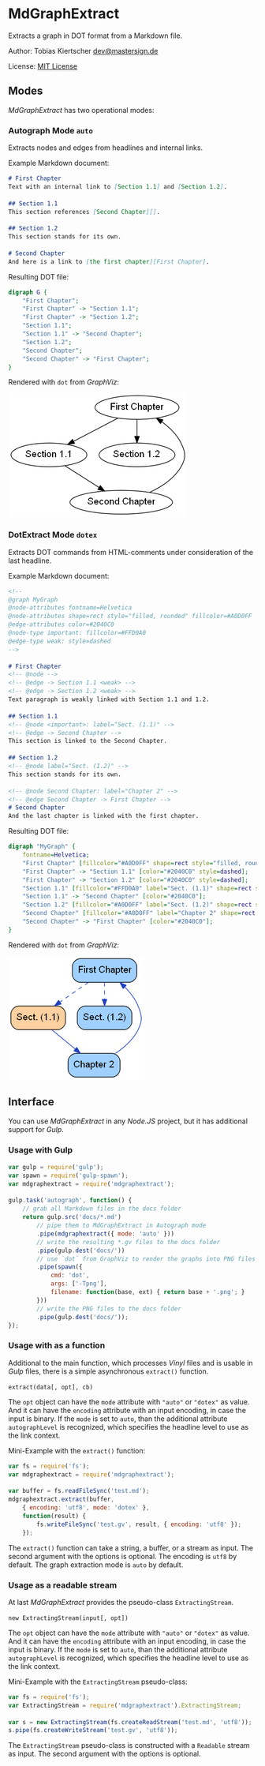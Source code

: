 # MdGraphExtract

Extracts a graph in DOT format from a Markdown file.

Author: Tobias Kiertscher <dev@mastersign.de>

License: [MIT License](http://opensource.org/licenses/MIT)

## Modes

*MdGraphExtract* has two operational modes:

### Autograph Mode `auto`

Extracts nodes and edges from headlines and internal links.

Example Markdown document:

```Markdown
# First Chapter
Text with an internal link to [Section 1.1] and [Section 1.2].

## Section 1.1
This section references [Second Chapter][].

## Section 1.2
This section stands for its own.

# Second Chapter
And here is a link to [the first chapter][First Chapter].
```

Resulting DOT file:

```DOT
digraph G {
    "First Chapter";
    "First Chapter" -> "Section 1.1";
    "First Chapter" -> "Section 1.2";
    "Section 1.1";
    "Section 1.1" -> "Second Chapter";
    "Section 1.2";
    "Second Chapter";
    "Second Chapter" -> "First Chapter";
}
```

Rendered with `dot` from *GraphViz*:

![](examples/autograph-example.png)

### DotExtract Mode `dotex`

Extracts DOT commands from HTML-comments under consideration of the last headline.

Example Markdown document:

```Markdown
<!-- 
@graph MyGraph
@node-attributes fontname=Helvetica
@node-attributes shape=rect style="filled, rounded" fillcolor=#A0D0FF
@edge-attributes color=#2040C0
@node-type important: fillcolor=#FFD0A0
@edge-type weak: style=dashed
-->

# First Chapter
<!-- @node -->
<!-- @edge -> Section 1.1 <weak> -->
<!-- @edge -> Section 1.2 <weak> -->
Text paragraph is weakly linked with Section 1.1 and 1.2.

## Section 1.1
<!-- @node <important>: label="Sect. (1.1)" -->
<!-- @edge -> Second Chapter -->
This section is linked to the Second Chapter.

## Section 1.2
<!-- @node label="Sect. (1.2)" -->
This section stands for its own.

<!-- @node Second Chapter: label="Chapter 2" -->
<!-- @edge Second Chapter -> First Chapter -->
# Second Chapter
And the last chapter is linked with the first chapter.
```

Resulting DOT file:

```DOT
digraph "MyGraph" {
    fontname=Helvetica;
    "First Chapter" [fillcolor="#A0D0FF" shape=rect style="filled, rounded" URL="#first-chapter"];
    "First Chapter" -> "Section 1.1" [color="#2040C0" style=dashed];
    "First Chapter" -> "Section 1.2" [color="#2040C0" style=dashed];
    "Section 1.1" [fillcolor="#FFD0A0" label="Sect. (1.1)" shape=rect style="filled, rounded" URL="#section-1.1"];
    "Section 1.1" -> "Second Chapter" [color="#2040C0"];
    "Section 1.2" [fillcolor="#A0D0FF" label="Sect. (1.2)" shape=rect style="filled, rounded" URL="#section-1.2"];
    "Second Chapter" [fillcolor="#A0D0FF" label="Chapter 2" shape=rect style="filled, rounded"];
    "Second Chapter" -> "First Chapter" [color="#2040C0"];
}
```

Rendered with `dot` from *GraphViz*:

![](examples/dotex-example.png)

## Interface

You can use *MdGraphExtract* in any *Node.JS* project, but it has additional support for *Gulp*.

### Usage with Gulp

```js
var gulp = require('gulp');
var spawn = require('gulp-spawn');
var mdgraphextract = require('mdgraphextract');

gulp.task('autograph', function() {
	// grab all Markdown files in the docs folder
	return gulp.src('docs/*.md')
		// pipe them to MdGraphExtract in Autograph mode
		.pipe(mdgraphextract({ mode: 'auto' }))
		// write the resulting *.gv files to the docs folder
		.pipe(gulp.dest('docs/'))
		// use `dot` from GraphViz to render the graphs into PNG files
		.pipe(spawn({
			cmd: 'dot',
			args: ['-Tpng'],
			filename: function(base, ext) { return base + '.png'; }
		}))
		// write the PNG files to the docs folder
		.pipe(gulp.dest('docs/'));
});
```

### Usage with as a function

Additional to the main function, which processes *Vinyl* files and is usable in *Gulp* files, there is a simple asynchronous `extract()` function.

`extract(data[, opt], cb)`

The `opt` object can have the `mode` attribute with `"auto"` or `"dotex"` as value. And it can have the `encoding` attribute with an input encoding, in case the input is binary. If the `mode` is set to `auto`, than the additional attribute `autographLevel` is recognized, which specifies the headline level to use as the link context.

Mini-Example with the `extract()` function:

```js
var fs = require('fs');
var mdgraphextract = require('mdgraphextract');

var buffer = fs.readFileSync('test.md');
mdgraphextract.extract(buffer, 
    { encoding: 'utf8', mode: 'dotex' },
    function(result) {
        fs.writeFileSync('test.gv', result, { encoding: 'utf8' });
    });
```

The `extract()` function can take a string, a buffer, or a stream as input. The second argument with the options is optional. The encoding is `utf8` by default. The graph extraction mode is `auto` by default.

### Usage as a readable stream

At last *MdGraphExtract* provides the pseudo-class `ExtractingStream`.

`new ExtractingStream(input[, opt])`

The `opt` object can have the `mode` attribute with `"auto"` or `"dotex"` as value. And it can have the `encoding` attribute with an input encoding, in case the input is binary. If the `mode` is set to `auto`, than the additional attribute `autographLevel` is recognized, which specifies the headline level to use as the link context.

Mini-Example with the `ExtractingStream` pseudo-class:

```js
var fs = require('fs');
var ExtractingStream = require('mdgraphextract').ExtractingStream;

var s = new ExtractingStream(fs.createReadStream('test.md', 'utf8'));
s.pipe(fs.createWriteStream('test.gv', 'utf8'));
```

The `ExtractingStream` pseudo-class is constructed with a `Readable` stream as input. The second argument with the options is optional.
